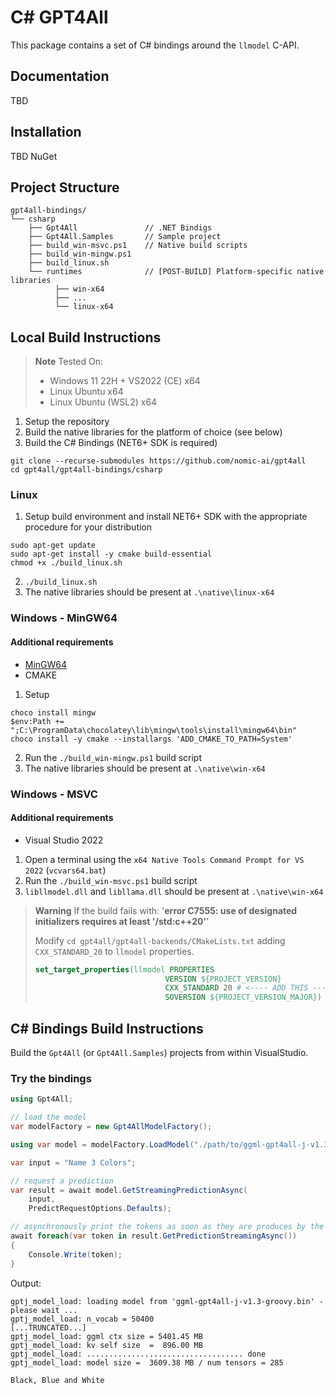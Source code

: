 # C# GPT4All

This package contains a set of C# bindings around the `llmodel` C-API.

## Documentation
TBD

## Installation
TBD NuGet

## Project Structure
```
gpt4all-bindings/
└── csharp                
    ├── Gpt4All               // .NET Bindigs
    ├── Gpt4All.Samples       // Sample project
    ├── build_win-msvc.ps1    // Native build scripts
    ├── build_win-mingw.ps1   
    ├── build_linux.sh        
    └── runtimes              // [POST-BUILD] Platform-specific native libraries
          ├── win-x64
          ├── ...
          └── linux-x64
```

## Local Build Instructions
> **Note** 
> Tested On:
>  - Windows 11 22H + VS2022 (CE) x64
>  - Linux Ubuntu x64
>  - Linux Ubuntu (WSL2) x64

1. Setup the repository
2. Build the native libraries for the platform of choice (see below)
3. Build the C# Bindings (NET6+ SDK is required)
```
git clone --recurse-submodules https://github.com/nomic-ai/gpt4all
cd gpt4all/gpt4all-bindings/csharp
```
### Linux
1. Setup build environment and install NET6+ SDK with the appropriate procedure for your distribution
```
sudo apt-get update
sudo apt-get install -y cmake build-essential
chmod +x ./build_linux.sh
```
2. `./build_linux.sh`
3. The native libraries should be present at `.\native\linux-x64`

### Windows - MinGW64
#### Additional requirements
  - [MinGW64](https://www.mingw-w64.org/) 
  - CMAKE
1. Setup
```
choco install mingw
$env:Path += ";C:\ProgramData\chocolatey\lib\mingw\tools\install\mingw64\bin"
choco install -y cmake --installargs 'ADD_CMAKE_TO_PATH=System'
```
2. Run the `./build_win-mingw.ps1` build script
3. The native libraries should be present at `.\native\win-x64`

### Windows - MSVC
#### Additional requirements
  - Visual Studio 2022
1. Open a terminal using the  `x64 Native Tools Command Prompt for VS 2022` (`vcvars64.bat`)
2. Run the `./build_win-msvc.ps1` build script
3. `libllmodel.dll` and `libllama.dll` should be present at `.\native\win-x64`

> **Warning** 
> If the build fails with: '**error C7555: use of designated initializers requires at least '/std:c++20'**'
>
> Modify `cd gpt4all/gpt4all-backends/CMakeLists.txt` adding `CXX_STANDARD_20` to `llmodel` properties.
> ```cmake
> set_target_properties(llmodel PROPERTIES
>                              VERSION ${PROJECT_VERSION}
>                              CXX_STANDARD 20 # <---- ADD THIS -----------------------
>                              SOVERSION ${PROJECT_VERSION_MAJOR})
> ```
## C# Bindings Build Instructions
Build the `Gpt4All` (or `Gpt4All.Samples`) projects from within VisualStudio.
### Try the bindings
```csharp
using Gpt4All;

// load the model
var modelFactory = new Gpt4AllModelFactory();

using var model = modelFactory.LoadModel("./path/to/ggml-gpt4all-j-v1.3-groovy.bin");

var input = "Name 3 Colors";

// request a prediction
var result = await model.GetStreamingPredictionAsync(
    input, 
    PredictRequestOptions.Defaults);

// asynchronously print the tokens as soon as they are produces by the model
await foreach(var token in result.GetPredictionStreamingAsync())
{
    Console.Write(token);
}
```
Output:
```
gptj_model_load: loading model from 'ggml-gpt4all-j-v1.3-groovy.bin' - please wait ...
gptj_model_load: n_vocab = 50400
[...TRUNCATED...]
gptj_model_load: ggml ctx size = 5401.45 MB
gptj_model_load: kv self size  =  896.00 MB
gptj_model_load: ................................... done
gptj_model_load: model size =  3609.38 MB / num tensors = 285

Black, Blue and White
```
